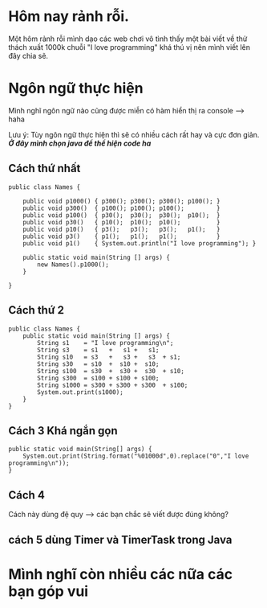 # Hôm nay rảnh rỗi.
Một hôm rảnh rỗi mình dạo các web chơi vô tình thấy một bài viết về thử thách xuất 1000k chuỗi "I love programming" khá thú vị nên mình viết lên đây chia sẽ.
# Ngôn ngữ thực hiện 
Mình nghĩ ngôn ngữ nào cũng được miễn có hàm hiển thị ra console --> haha

Lưu ý: Tùy ngôn ngữ thực hiện thì sẽ có nhiều cách rất hay và cực đơn giản.
***Ở đây mình chọn java để thể hiện code ha***
## Cách thứ nhất
```
public class Names {
 
    public void p1000() { p300(); p300(); p300(); p100(); }
    public void p300()  { p100(); p100(); p100();         }
    public void p100()  { p30();  p30();  p30();  p10();  }
    public void p30()   { p10();  p10();  p10();          }
    public void p10()   { p3();   p3();   p3();   p1();   }
    public void p3()    { p1();   p1();   p1();           }
    public void p1()    { System.out.println("I love programming"); }
    
    public static void main(String [] args) {
		new Names().p1000();
    }
    
}
```

## Cách thứ 2
```
public class Names {
    public static void main(String [] args) {
		String s1    = "I love programming\n";
		String s3    = s1   +   s1 +   s1;
		String s10   = s3   +   s3 +   s3  + s1;
		String s30   = s10  +  s10 +  s10;
		String s100  = s30  +  s30 +  s30  + s10;
		String s300  = s100 + s100 + s100;
		String s1000 = s300 + s300 + s300  + s100;
		System.out.print(s1000);
    }   
}
```
## Cách 3 Khá ngắn gọn
```
public static void main(String[] args) {
	System.out.print(String.format("%01000d",0).replace("0","I love programming\n"));
}
```

## Cách 4
Cách này dùng đệ quy --> các bạn chắc sẽ viết được đúng không?

## cách 5 dùng Timer và TimerTask trong Java
# Mình nghĩ còn nhiều các nữa các bạn góp vui